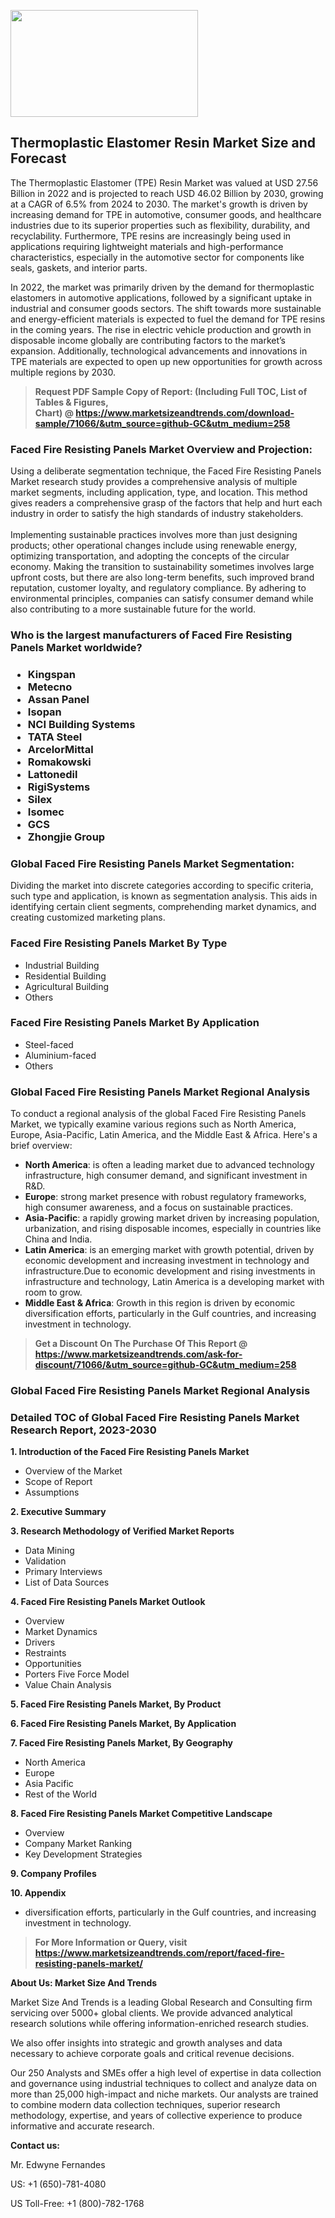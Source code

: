 <p><img class="alignnone size-medium wp-image-20088" src="https://ffe5etoiles.com/wp-content/uploads/2024/12/MST1-300x171.png" alt="" width="300" height="171" /></p><h2>Thermoplastic Elastomer Resin Market Size and Forecast</h2><p>The Thermoplastic Elastomer (TPE) Resin Market was valued at USD 27.56 Billion in 2022 and is projected to reach USD 46.02 Billion by 2030, growing at a CAGR of 6.5% from 2024 to 2030. The market's growth is driven by increasing demand for TPE in automotive, consumer goods, and healthcare industries due to its superior properties such as flexibility, durability, and recyclability. Furthermore, TPE resins are increasingly being used in applications requiring lightweight materials and high-performance characteristics, especially in the automotive sector for components like seals, gaskets, and interior parts.</p><p>In 2022, the market was primarily driven by the demand for thermoplastic elastomers in automotive applications, followed by a significant uptake in industrial and consumer goods sectors. The shift towards more sustainable and energy-efficient materials is expected to fuel the demand for TPE resins in the coming years. The rise in electric vehicle production and growth in disposable income globally are contributing factors to the market’s expansion. Additionally, technological advancements and innovations in TPE materials are expected to open up new opportunities for growth across multiple regions by 2030.</p></p><blockquote id="" class=""><strong>Request PDF Sample Copy of Report: (Including Full TOC, List of Tables &amp; Figures, Chart)&nbsp;@&nbsp;<strong><a href="https://www.marketsizeandtrends.com/download-sample/71066/&utm_source=github-GC&utm_medium=258" target="_blank">https://www.marketsizeandtrends.com/download-sample/71066/&utm_source=github-GC&utm_medium=258</a></strong></strong></blockquote><h3 id="" class="">Faced Fire Resisting Panels Market&nbsp;Overview and Projection:</h3><p id="" class="">Using a deliberate segmentation technique, the Faced Fire Resisting Panels Market research study provides a comprehensive analysis of multiple market segments, including application, type, and location. This method gives readers a comprehensive grasp of the factors that help and hurt each industry in order to satisfy the high standards of industry stakeholders. <br /> <br />Implementing sustainable practices involves more than just designing products; other operational changes include using renewable energy, optimizing transportation, and adopting the concepts of the circular economy. Making the transition to sustainability sometimes involves large upfront costs, but there are also long-term benefits, such improved brand reputation, customer loyalty, and regulatory compliance. By adhering to environmental principles, companies can satisfy consumer demand while also contributing to a more sustainable future for the world.</p><h3 id="" class="">Who is the largest manufacturers of&nbsp;Faced Fire Resisting Panels Market worldwide?</h3><h3 class=""><p><ul><li>Kingspan </li><li> Metecno </li><li> Assan Panel </li><li> Isopan </li><li> NCI Building Systems </li><li> TATA Steel </li><li> ArcelorMittal </li><li> Romakowski </li><li> Lattonedil </li><li> RigiSystems </li><li> Silex </li><li> Isomec </li><li> GCS </li><li> Zhongjie Group</li></ul></p></h3><h3 id="" class="">Global&nbsp;Faced Fire Resisting Panels Market Segmentation:</h3><p id="" class="">Dividing the market into discrete categories according to specific criteria, such type and application, is known as segmentation analysis. This aids in identifying certain client segments, comprehending market dynamics, and creating customized marketing plans.</p><h3 id="" class="">Faced Fire Resisting Panels Market&nbsp;By Type</h3><p><p><ul><li>Industrial Building</li><li> Residential Building</li><li> Agricultural Building</li><li> Others</p></li></ul></p></p><h3 id="" class="">Faced Fire Resisting Panels Market&nbsp;By Application</h3><p class=""><p><ul><li>Steel-faced</li><li> Aluminium-faced</li><li> Others</li></ul></p></p><h3 id="" class="">Global Faced Fire Resisting Panels Market Regional Analysis</h3><p id="" class="">To conduct a regional analysis of the global Faced Fire Resisting Panels Market, we typically examine various regions such as North America, Europe, Asia-Pacific, Latin America, and the Middle East &amp; Africa. Here's a brief overview:</p><ul><li><strong>North America</strong>: is often a leading market due to advanced technology infrastructure, high consumer demand, and significant investment in R&amp;D.</li><li><strong>Europe</strong>: strong market presence with robust regulatory frameworks, high consumer awareness, and a focus on sustainable practices.</li><li><strong>Asia-Pacific</strong>: a rapidly growing market driven by increasing population, urbanization, and rising disposable incomes, especially in countries like China and India.</li><li><strong>Latin America</strong>: is an emerging market with growth potential, driven by economic development and increasing investment in technology and infrastructure.Due to economic development and rising investments in infrastructure and technology, Latin America is a developing market with room to grow.</li><li><strong>Middle East &amp; Africa</strong>: Growth in this region is driven by economic diversification efforts, particularly in the Gulf countries, and increasing investment in technology.</li></ul><blockquote id="" class=""><strong>Get a Discount On The Purchase Of This Report @ <strong><a href="https://www.marketsizeandtrends.com/ask-for-discount/71066/&utm_source=github-GC&utm_medium=258" target="_blank">https://www.marketsizeandtrends.com/ask-for-discount/71066/&utm_source=github-GC&utm_medium=258</a></strong></strong></blockquote><h3 id="" class="">Global Faced Fire Resisting Panels Market Regional Analysis</h3><h3 id="" class="">Detailed TOC of Global Faced Fire Resisting Panels Market Research Report, 2023-2030</h3><p id="" class=""><strong>1. Introduction of the Faced Fire Resisting Panels Market</strong></p><ul><li>Overview of the Market</li><li>Scope of Report</li><li>Assumptions</li></ul><p id="" class=""><strong>2. Executive Summary</strong></p><p id="" class=""><strong>3. Research Methodology of Verified Market Reports</strong></p><ul><li>Data Mining</li><li>Validation</li><li>Primary Interviews</li><li>List of Data Sources</li></ul><p id="" class=""><strong>4. Faced Fire Resisting Panels Market Outlook</strong></p><ul><li>Overview</li><li>Market Dynamics</li><li>Drivers</li><li>Restraints</li><li>Opportunities</li><li>Porters Five Force Model</li><li>Value Chain Analysis</li></ul><p id="" class=""><strong>5. Faced Fire Resisting Panels Market, By Product</strong></p><p id="" class=""><strong>6. Faced Fire Resisting Panels Market, By Application</strong></p><p id="" class=""><strong>7. Faced Fire Resisting Panels Market, By Geography</strong></p><ul><li>North America</li><li>Europe</li><li>Asia Pacific</li><li>Rest of the World</li></ul><p id="" class=""><strong>8. Faced Fire Resisting Panels Market Competitive Landscape</strong></p><ul><li>Overview</li><li>Company Market Ranking</li><li>Key Development Strategies</li></ul><p id="" class=""><strong>9. Company Profiles</strong></p><p id="" class=""><strong>10. Appendix</strong></p><ul><li>diversification efforts, particularly in the Gulf countries, and increasing investment in technology.</li></ul><blockquote id="" class=""><strong>For More Information or Query, visit <strong><strong><a href="https://www.marketsizeandtrends.com/report/faced-fire-resisting-panels-market/" target="_blank">https://www.marketsizeandtrends.com/report/faced-fire-resisting-panels-market/</a></strong></strong></strong></blockquote><p id="" class=""><strong>About Us: Market Size And Trends</strong></p><p id="" class="">Market Size And Trends is a leading Global Research and Consulting firm servicing over 5000+ global clients. We provide advanced analytical research solutions while offering information-enriched research studies.</p><p id="" class="">We also offer insights into strategic and growth analyses and data necessary to achieve corporate goals and critical revenue decisions.</p><p id="" class="">Our 250 Analysts and SMEs offer a high level of expertise in data collection and governance using industrial techniques to collect and analyze data on more than 25,000 high-impact and niche markets. Our analysts are trained to combine modern data collection techniques, superior research methodology, expertise, and years of collective experience to produce informative and accurate research.</p><p id="" class=""><strong>Contact us:</strong></p><p id="" class="">Mr. Edwyne Fernandes</p><p id="" class="">US: +1 (650)-781-4080</p><p id="" class="">US Toll-Free: +1 (800)-782-1768</p>
